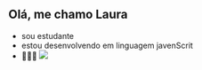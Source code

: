 ## Olá, me chamo Laura ##
- sou estudante
- estou desenvolvendo em linguagem javenScrit
- 🥇👑💸
  ![](https://media1.tenor.com/m/VJ9D_3BIZTAAAAAC/pica-pau.gif)

